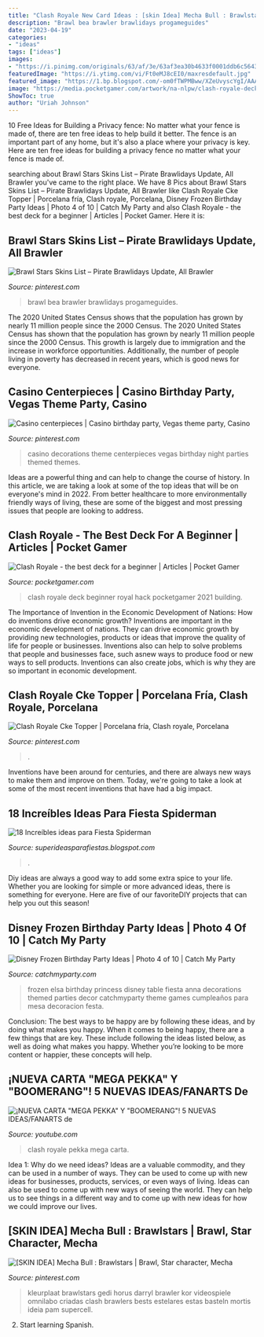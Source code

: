 ```yaml
---
title: "Clash Royale New Card Ideas : [skin Idea] Mecha Bull : Brawlstars"
description: "Brawl bea brawler brawlidays progameguides"
date: "2023-04-19"
categories:
- "ideas"
tags: ["ideas"]
images:
- "https://i.pinimg.com/originals/63/af/3e/63af3ea30b4633f0001ddb6c5643f599.jpg"
featuredImage: "https://i.ytimg.com/vi/Ft0eMJ8cEI0/maxresdefault.jpg"
featured_image: "https://1.bp.blogspot.com/-om0fTWPMBww/XZeUvyscYgI/AAAAAAAAbds/nyZE9R7hdd8AZy5NSaluWuO_U1oxx8MZACLcBGAsYHQ/s1600/4.jpg"
image: "https://media.pocketgamer.com/artwork/na-nlpw/clash-royale-deck-building-main-image.png"
ShowToc: true
author: "Uriah Johnson"
---
```



10 Free Ideas for Building a Privacy fence: No matter what your fence is made of, there are ten free ideas to help build it better.
The fence is an important part of any home, but it's also a place where your privacy is key. Here are ten free ideas for building a privacy fence no matter what your fence is made of.

	

		
searching about Brawl Stars Skins List – Pirate Brawlidays Update, All Brawler you've came to the right place. We have 8 Pics about Brawl Stars Skins List – Pirate Brawlidays Update, All Brawler like Clash Royale Cke Topper | Porcelana fría, Clash royale, Porcelana, Disney Frozen Birthday Party Ideas | Photo 4 of 10 | Catch My Party and also Clash Royale - the best deck for a beginner | Articles | Pocket Gamer. Here it is:
		
    
## Brawl Stars Skins List – Pirate Brawlidays Update, All Brawler

<img loading=lazy src="https://i.pinimg.com/736x/e0/f7/f4/e0f7f417c346f67cc889b8b26347742f.jpg" onerror="this.onerror=null;this.src='https://tse4.mm.bing.net/th?id=OIP.o5pKlsSnzVGSrzNrFUnDPgHaHa&amp;pid=15.1';" alt="Brawl Stars Skins List – Pirate Brawlidays Update, All Brawler">

_Source: pinterest.com_

>brawl bea brawler brawlidays progameguides. 

	

The 2020 United States Census shows that the population has grown by nearly 11 million people since the 2000 Census.
The 2020 United States Census has shown that the population has grown by nearly 11 million people since the 2000 Census. This growth is largely due to immigration and the increase in workforce opportunities. Additionally, the number of people living in poverty has decreased in recent years, which is good news for everyone.

    
## Casino Centerpieces | Casino Birthday Party, Vegas Theme Party, Casino

<img loading=lazy src="https://i.pinimg.com/originals/63/af/3e/63af3ea30b4633f0001ddb6c5643f599.jpg" onerror="this.onerror=null;this.src='https://tse2.mm.bing.net/th?id=OIP.2iY6QneHOoYfveZNehKbQQHaLG&amp;pid=15.1';" alt="Casino centerpieces | Casino birthday party, Vegas theme party, Casino">

_Source: pinterest.com_

>casino decorations theme centerpieces vegas birthday night parties themed themes. 

	

Ideas are a powerful thing and can help to change the course of history. In this article, we are taking a look at some of the top ideas that will be on everyone's mind in 2022. From better healthcare to more environmentally friendly ways of living, these are some of the biggest and most pressing issues that people are looking to address.

    
## Clash Royale - The Best Deck For A Beginner | Articles | Pocket Gamer

<img loading=lazy src="https://media.pocketgamer.com/artwork/na-nlpw/clash-royale-deck-building-main-image.png" onerror="this.onerror=null;this.src='https://tse3.mm.bing.net/th?id=OIP._74LDtyQCnjqDEQEmO3QOQHaNK&amp;pid=15.1';" alt="Clash Royale - the best deck for a beginner | Articles | Pocket Gamer">

_Source: pocketgamer.com_

>clash royale deck beginner royal hack pocketgamer 2021 building. 

	

The Importance of Invention in the Economic Development of Nations: How do inventions drive economic growth?
Inventions are important in the economic development of nations. They can drive economic growth by providing new technologies, products or ideas that improve the quality of life for people or businesses. Inventions also can help to solve problems that people and businesses face, such asnew ways to produce food or new ways to sell products. Inventions can also create jobs, which is why they are so important in economic development.

    
## Clash Royale Cke Topper | Porcelana Fría, Clash Royale, Porcelana

<img loading=lazy src="https://i.pinimg.com/originals/2b/e6/a3/2be6a3c32cbe548b9cb8e4b4998342d1.jpg" onerror="this.onerror=null;this.src='https://tse2.mm.bing.net/th?id=OIP.-3vhTg8860tWseEF_kbB2gHaK0&amp;pid=15.1';" alt="Clash Royale Cke Topper | Porcelana fría, Clash royale, Porcelana">

_Source: pinterest.com_

>. 

	

Inventions have been around for centuries, and there are always new ways to make them and improve on them. Today, we're going to take a look at some of the most recent inventions that have had a big impact.

    
## 18 Increíbles Ideas Para Fiesta Spiderman

<img loading=lazy src="https://1.bp.blogspot.com/-om0fTWPMBww/XZeUvyscYgI/AAAAAAAAbds/nyZE9R7hdd8AZy5NSaluWuO_U1oxx8MZACLcBGAsYHQ/s1600/4.jpg" onerror="this.onerror=null;this.src='https://tse1.mm.bing.net/th?id=OIP.8wFeTn1Vmzk5yw_ntzA5WgHaIS&amp;pid=15.1';" alt="18 Increíbles ideas para Fiesta Spiderman">

_Source: superideasparafiestas.blogspot.com_

>. 

	

Diy ideas are always a good way to add some extra spice to your life. Whether you are looking for simple or more advanced ideas, there is something for everyone. Here are five of our favoriteDIY projects that can help you out this season!

    
## Disney Frozen Birthday Party Ideas | Photo 4 Of 10 | Catch My Party

<img loading=lazy src="https://photos-cdn.catchmyparty.com/PL/photos/0173/0467/frozen20145.jpg" onerror="this.onerror=null;this.src='https://tse1.mm.bing.net/th?id=OIP.EIVMCcAtCSuYZX4pg229JQHaJ4&amp;pid=15.1';" alt="Disney Frozen Birthday Party Ideas | Photo 4 of 10 | Catch My Party">

_Source: catchmyparty.com_

>frozen elsa birthday princess disney table fiesta anna decorations themed parties decor catchmyparty theme games cumpleaños para mesa decoracion festa. 

	

Conclusion: The best ways to be happy are by following these ideas, and by doing what makes you happy.
When it comes to being happy, there are a few things that are key. These include following the ideas listed below, as well as doing what makes you happy. Whether you’re looking to be more content or happier, these concepts will help.

    
## ¡NUEVA CARTA &quot;MEGA PEKKA&quot; Y &quot;BOOMERANG&quot;! 5 NUEVAS IDEAS/FANARTS De

<img loading=lazy src="https://i.ytimg.com/vi/Ft0eMJ8cEI0/maxresdefault.jpg" onerror="this.onerror=null;this.src='https://tse2.mm.bing.net/th?id=OIP.aCvzEgc7NUUbF9_WScB_9QHaEK&amp;pid=15.1';" alt="¡NUEVA CARTA &quot;MEGA PEKKA&quot; Y &quot;BOOMERANG&quot;! 5 NUEVAS IDEAS/FANARTS de">

_Source: youtube.com_

>clash royale pekka mega carta. 

	

Idea 1: Why do we need ideas?
Ideas are a valuable commodity, and they can be used in a number of ways. They can be used to come up with new ideas for businesses, products, services, or even ways of living. Ideas can also be used to come up with new ways of seeing the world. They can help us to see things in a different way and to come up with new ideas for how we could improve our lives.

    
## [SKIN IDEA] Mecha Bull : Brawlstars | Brawl, Star Character, Mecha

<img loading=lazy src="https://i.pinimg.com/736x/d6/4d/c6/d64dc6724e1f4d92f9b0ae37efd27296.jpg" onerror="this.onerror=null;this.src='https://tse1.mm.bing.net/th?id=OIP.FTUGJq6mGlqoYJxTa7vOYQHaHa&amp;pid=15.1';" alt="[SKIN IDEA] Mecha Bull : Brawlstars | Brawl, Star character, Mecha">

_Source: pinterest.com_

>kleurplaat brawlstars gedi horus darryl brawler kor videospiele omnilabo criadas clash brawlers bests estelares estas basteln mortis ideia pam supercell. 

	

2) Start learning Spanish.

